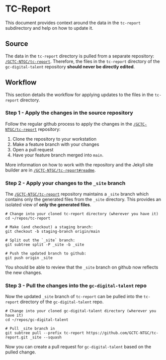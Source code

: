 # TC-Report

This document provides context around the data in the `tc-report` subdirectory and help on how to update it.

## Source

The data in the `tc-report` directory is pulled from a separate repository: [`/GCTC-NTGC/tc-report`](https://github.com/GCTC-NTGC/tc-report). Therefore, the files in the `tc-report` directory of the `gc-digital-talent` repository __should never be directly edited__.

## Workflow

This section details the workflow for applying updates to the files in the `tc-report` directory.

### Step 1 - Apply the changes in the source repository

Follow the regular github process to apply the changes in the [`/GCTC-NTGC/tc-report`](https://github.com/GCTC-NTGC/tc-report) repository: 
1. Clone the repository to your workstation
2. Make a feature branch with your changes
3. Open a pull request
4. Have your feature branch merged into `main`.

More information on how to work with the repository and the Jekyll site builder are in [`/GCTC-NTGC/tc-report#readme`](https://github.com/GCTC-NTGC/tc-report#readme).

### Step 2 - Apply your changes to the `_site` branch

The [`/GCTC-NTGC/tc-report`](https://github.com/GCTC-NTGC/tc-report) repository maintains a `_site` branch which contains only the generated files from the `_site` directory.  This provides an isolated view of __only the generated files__.
```
# Change into your cloned tc-report directory (wherever you have it)
cd ~/repos/tc-report

# Make (and checkout) a staging branch:
git checkout -b staging-branch origin/main

# Split out the `_site` branch: 
git subtree split -P _site -b _site

# Push the updated branch to github:
git push origin _site
```

You should be able to review that the `_site` branch on github now reflects the new changes.

### Step 3 - Pull the changes into the `gc-digital-talent` repo

Now the updated `_site` branch of `tc-report` can be pulled into the `tc-report` directory of the `gc-digital-talent` repo.

```
# Change into your cloned gc-digital-talent directory (wherever you have it)
cd ~/repos/gc-digital-talent

# Pull _site branch in
git subtree pull --prefix tc-report https://github.com/GCTC-NTGC/tc-report.git _site --squash
```
Now you can create a pull request for `gc-digital-talent` based on the pulled change.
